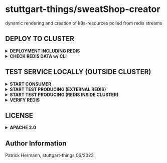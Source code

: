 # stuttgart-things/sweatShop-creator

dynamic rendering and creation of k8s-resources polled from redis streams

## DEPLOY TO CLUSTER

<details><summary><b>DEPLOYMENT INCLUDING REDIS</b></summary>

```
helm pull oci://eu.gcr.io/stuttgart-things/sweatshop-creator --version v0.1.44

cat <<EOF > creator.yaml
---
namespace: sweatshop

tektonResources:
  enabled: false
pipelineRuns:
  enableRuns: false

redis:
  enabled: true
  sentinel:
    enabled: true
  master:
    service:
      type: ClusterIP
    persistence:
      enabled: false
      medium: ""
  replica:
    replicaCount: 1
    persistence:
      enabled: false
      medium: ""
  auth:
    password: ankit

configmaps:
  creator:
    TEMPLATE_PATH: /templates
    TEMPLATE_NAME: ansible-job.yaml.gotmpl
    REDIS_STREAM: sweatshop:manifests
    REDIS_SERVER: creator-redis-headless.sweatshop.svc.cluster.local
    REDIS_PORT: "6379"
    REDIS_PASSWORD: ankit
EOF

helm upgrade --install creator oci://eu.gcr.io/stuttgart-things/sweatshop-creator --version v0.1.44 --values ankit.yaml -n sweatshop --create-namespace
```

</details>

<details><summary><b>CHECK REDIS DATA w/ CLI</b></summary>

```
kubectl -n sweatshop port-forward creator-redis-node-0 28015:6379
redis-cli -h 127.0.0.1 -p 28015 -a ankit
KEYS * # CHECK ALL REDIS KEYS
XREAD COUNT 2 STREAMS sweatshop:manifests writers 0-0 0-0 # READ STREAM
DEL sweatshop:manifests # DELETE STREAM
```

</details>


## TEST SERVICE LOCALLY (OUTSIDE CLUSTER)

<details><summary><b>START CONSUMER</b></summary>

```
export KUBECONFIG=~/.kube/dev11
export TEMPLATE_PATH=~/projects/go/src/github/sweatShop-creator/tests
export TEMPLATE_NAME=job-template.yaml
export REDIS_STREAM=sweatshop:test
export REDIS_PASSWORD=<SET-ME>
export REDIS_SERVER=redis-pve.labul.sva.de
export REDIS_PORT=6379
task run
```

</details>

<details><summary><b>START TEST PRODUCING (EXTERNAL REDIS)</b></summary>

```
export REDIS_STREAM=sweatshop:manifests
export REDIS_PASSWORD=<SETME>
export REDIS_SERVER=redis-pve.labul.sva.de
export REDIS_PORT=6379
task run-test-producer
```

</details>

<details><summary><b>START TEST PRODUCING (REDIS INSIDE CLUSTER)</b></summary>

```
kubectl -n <REDIS-NS> port-forward redis-sweatshop-deployment-node-0 <HOST-PORT>:<CONTAINER-PORT>

# kubectl -n sweatshop-redis port-forward redis-sweatshop-deployment-node-0 28015:6379

export REDIS_STREAM=sweatshop:manifests
export REDIS_PASSWORD=<SETME>
export REDIS_SERVER=127.0.0.1
export REDIS_PORT=28015 # HOST-PORT
task run-test-producer
```

</details>

<details><summary><b>VERIFY REDIS</b></summary>

```
redis-cli -h <REDIS_SERVER>-p <HOST-PORT> -a <SETME>

# redis-cli -h 127.0.0.1 -p 28015 -a test

KEYS *
# GET VALUE
GET <KEYNAME>
# GET STREAM
XREAD COUNT 2 STREAMS <STREAM-NAME> writers 0-0 0-0
```

</details>


## LICENSE

<details><summary><b>APACHE 2.0</b></summary>

Copyright 2023 patrick hermann.

Licensed under the Apache License, Version 2.0 (the "License");
you may not use this file except in compliance with the License.
You may obtain a copy of the License at

    http://www.apache.org/licenses/LICENSE-2.0

Unless required by applicable law or agreed to in writing, software
distributed under the License is distributed on an "AS IS" BASIS,
WITHOUT WARRANTIES OR CONDITIONS OF ANY KIND, either express or implied.
See the License for the specific language governing permissions and
limitations under the License.

</details>

Author Information
------------------
Patrick Hermann, stuttgart-things 06/2023
